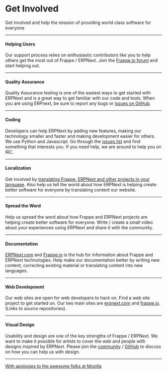 # Get Involved

<p class="lead">Get involved and help the mission of providing world class software for everyone</p>
<hr>
<div class="row">
	<div class="col-md-4">
		<h4>Helping Users</h4>
	</div>
	<div class="col-md-8">
		Our support process relies on enthusiastic contributors like you to help others get the most out of Frappe / ERPNext. Join the <a href="https://discuss.erpnext.com" target="_blank">Frappe.io forum</a> and start helping out.</a>
	</div>
</div>
<hr>
<div class="row">
	<div class="col-md-4">
		<h4>Quality Assurance</h4>
	</div>
	<div class="col-md-8">
		Quality Assurance testing is one of the easiest ways to get started with ERPNext and is a great way to get familiar with our code and tools. When you are using ERPnext, be sure to report any bugs or <a href="https://github.com/frappe/erpnext/issues" target="_blank">issues on GitHub</a>.
	</div>
</div>
<hr>
<div class="row">
	<div class="col-md-4">
		<h4>Coding</h4>
	</div>
	<div class="col-md-8">
		Developers can help ERPNext by adding new features, making our technology smaller and faster and making development easier for others. We use Python and Javascript. Go through the <a href="https://github.com/frappe/erpnext/issues" target="_blank">issues list</a> and find something that interests you. If you need help, we are around to help you on IRC.
	</div>
</div>
<hr>
<div class="row">
	<div class="col-md-4">
		<h4>Localization</h4>
	</div>
	<div class="col-md-8">
		Get involved by <a href="https://translate.erpnext.com">translating Frappe, ERPNext and other projects in your language</a>. Also help us tell the world about how ERPNext is helping create better software for everyone by translating content our website.
	</div>
</div>
<hr>
<div class="row">
	<div class="col-md-4">
		<h4>Spread the Word</h4>
	</div>
	<div class="col-md-8">
		Help us spread the word about how Frappe and ERPNext projects are helping create better software for everyone. Write / create a small video about your experiences using ERPNext and share it with the community.
	</div>
</div>
<hr>
<div class="row">
	<div class="col-md-4">
		<h4>Documentation</h4>
	</div>
	<div class="col-md-8">
		<a href="https://github.com/frappe/erpnext_out_ba" target="_blank">ERPNext.com</a> and <a href="https://github.com/frappe/frappe_io" target="_blank">Frappe.io</a> is the hub for information about Frappe and ERPNext technologies. Help make our documentation better by writing new content, correcting existing material or translating content into new languages.
	</div>
</div>
<hr>
<div class="row">
	<div class="col-md-4">
		<h4>Web Development</h4>
	</div>
	<div class="col-md-8">
		Our web sites are open for web developers to hack on. Find a web site project to get started on. Our two main sites are <a href="https://github.com/frappe/erpnext_out_ba" target="_blank">erpnext.com</a> and <a href="https://github.com/frappe/frappe_io" target="_blank">frappe.io</a>. (Links to source repositories).
	</div>
</div>
<hr>
<div class="row">
	<div class="col-md-4">
		<h4>Visual Design</h4>
	</div>
	<div class="col-md-8">
		Usability and design are one of the key strengths of Frappe / ERPNext. We want to make it possible for artists to cover the web and people with designs inspired by ERPNext. Please join the <a href="https://discuss.erpnext.com" target="_blank">community</a> / <a href="https://github.com/frappe/erpnext/issues" target="_blank">GitHub</a> to discuss on how you can help us with design.
	</div>
</div>
<hr>

<p><a href="https://www.mozilla.org/en-US/contribute/" class="text-muted" target="_blank">With apologies to the awesome folks at Mozilla</a></p>
